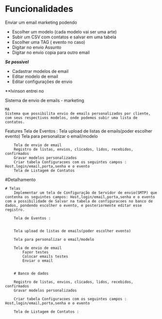 # Funcionalidades 


Enviar um email marketing podendo 
* Escolher um modelo (cada modelo vai ser uma arte)
* Subir um CSV com contatos e salvar em uma tabela
* Escolher uma TAG ( evento no caso)
* Digitar no envio Assunto
* Digitar no envio copia para outro email


***Se possivel***


* Cadastrar modelos de email
* Editar modelo de email
* Editar configurações de envio


**Ivinson entrei no 


Sistema de envio de emails - marketing

	MA
	Sistema que possibilita envio de emails personalizados por cliente, com seus respectivos modelos, onde podemos subir uma lista de contatos.


  Features
	Tela de Eventos : 
	Tela upload de listas de emails(poder escolher evento)
		Tela para personalizar o email/modelo
	
		Tela de envio de email
		Registro de listas, envios, clicados, lidos, recebidos, confirmados
		Gravar modelos personalizados		
		Criar tabela Configuracoes com os seguintes campos : Host,login/email,porta,senha e o evento
		Tela de Listagem de Contatos 



#Detalhamento  


	# Telas
		Implementar um tela de Configuração de Servidor de envio(SMTP) que contenha os seguintes campos: Host,login/email,porta,senha e o evento com a possibilidade de Salvar na tabela de configuracoes no banco de dados, pondendo escolher o evento, e posteriormente editar esse registro. 

		Tela de Eventos : 
		

		Tela upload de listas de emails(poder escolher evento)
		
		Tela para personalizar o email/modelo
		
		Tela de envio de email
			Fazer testes
			Colocar emails testes			 	
			Enviar o email


		# Banco de dados

		Registro de listas, envios, clicados, lidos, recebidos, confirmados
		Gravar modelos personalizados
		
		Criar tabela Configuracoes com os seguintes campos : Host,login/email,porta,senha e o evento

		Tela de Listagem de Contatos :




